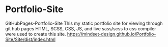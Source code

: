 # Portfolio-Site
GitHubPages-Portfolio-Site
This my static portfolio site for viewing through git hub pages
HTML, SCSS, CSS, JS, and live sass/scss to css compiler were used to create this site.
https://mindset-design.github.io/Portfolio-Site/Site/dist/index.html
